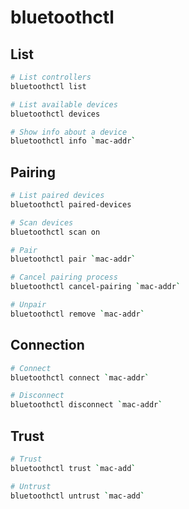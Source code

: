 # bluetoothctl

## List

```sh
# List controllers
bluetoothctl list

# List available devices
bluetoothctl devices

# Show info about a device
bluetoothctl info `mac-addr`
```

## Pairing

```sh
# List paired devices
bluetoothctl paired-devices

# Scan devices
bluetoothctl scan on

# Pair
bluetoothctl pair `mac-addr`

# Cancel pairing process
bluetoothctl cancel-pairing `mac-addr`

# Unpair
bluetoothctl remove `mac-addr`
```

## Connection

```sh
# Connect
bluetoothctl connect `mac-addr`

# Disconnect
bluetoothctl disconnect `mac-addr`


```

## Trust

```sh
# Trust
bluetoothctl trust `mac-add`

# Untrust
bluetoothctl untrust `mac-add`
```
